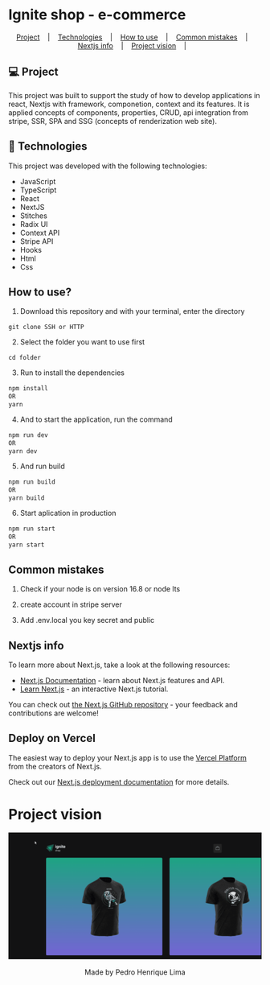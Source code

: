 # Ignite shop - e-commerce

<p align="center">
  <a href="#-projeto">Project</a> &nbsp;&nbsp;&nbsp;|&nbsp;&nbsp;&nbsp;
  <a href="#-tecnologias">Technologies</a> &nbsp;&nbsp;&nbsp;|&nbsp;&nbsp;&nbsp;
  <a href="#how-to-use">How to use</a> &nbsp;&nbsp;&nbsp;|&nbsp;&nbsp;&nbsp;
  <a href="#common-mistakes">Common mistakes</a> &nbsp;&nbsp;&nbsp;|&nbsp;&nbsp;&nbsp;
  <a href="#common-mistakes">Nextjs info</a> &nbsp;&nbsp;&nbsp;|&nbsp;&nbsp;&nbsp;
  <a href="#project-vision">Project vision</a> &nbsp;&nbsp;&nbsp;|&nbsp;&nbsp;&nbsp;
</p>

## 💻 Project

This project was built to support the study of how to develop applications in react, Nextjs with framework, componetion, context and its features. It is applied concepts of components, properties, CRUD, api integration from stripe, SSR, SPA and SSG (concepts of renderization web site).

## 🚀 Technologies

This project was developed with the following technologies:

- JavaScript
- TypeScript
- React
- NextJS
- Stitches
- Radix UI
- Context API
- Stripe API
- Hooks
- Html
- Css

## How to use?

1. Download this repository and with your terminal, enter the directory

```
git clone SSH or HTTP
```

2. Select the folder you want to use first

```
cd folder
```

3. Run to install the dependencies

```
npm install
OR
yarn
```

4. And to start the application, run the command

```
npm run dev
OR
yarn dev
```

5. And run build

```
npm run build
OR
yarn build
```

6. Start aplication in production

```
npm run start
OR
yarn start
```

## Common mistakes

1. Check if your node is on version 16.8 or node lts

2. create account in stripe server

3. Add .env.local you key secret and public

## Nextjs info

To learn more about Next.js, take a look at the following resources:

- [Next.js Documentation](https://nextjs.org/docs) - learn about Next.js features and API.
- [Learn Next.js](https://nextjs.org/learn) - an interactive Next.js tutorial.

You can check out [the Next.js GitHub repository](https://github.com/vercel/next.js/) - your feedback and contributions are welcome!

## Deploy on Vercel

The easiest way to deploy your Next.js app is to use the [Vercel Platform](https://vercel.com/new?utm_medium=default-template&filter=next.js&utm_source=create-next-app&utm_campaign=create-next-app-readme) from the creators of Next.js.

Check out our [Next.js deployment documentation](https://nextjs.org/docs/deployment) for more details.

# Project vision

<img src='./public/AnimationNextIgnite.gif'/>

<p align="center">Made by Pedro Henrique Lima</p>
